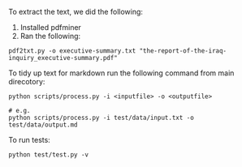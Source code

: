 To extract the text, we did the following:

1. Installed pdfminer
2. Ran the following:

  ```
  pdf2txt.py -o executive-summary.txt "the-report-of-the-iraq-inquiry_executive-summary.pdf"
  ```
  
To tidy up text for markdown run the following command from main direcotory:

  ```
  python scripts/process.py -i <inputfile> -o <outputfile>
  
  # e.g.
  python scripts/process.py -i test/data/input.txt -o test/data/output.md
  ```

To run tests:
  ```
  python test/test.py -v
  ```
